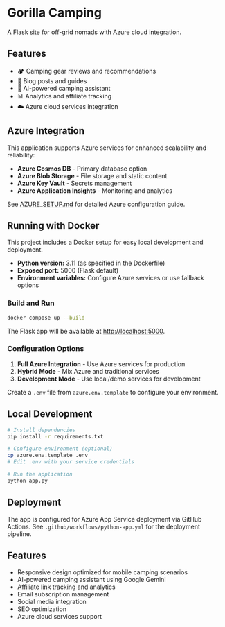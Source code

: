 # Gorilla Camping
A Flask site for off-grid nomads with Azure cloud integration.

## Features
- 🏕️ Camping gear reviews and recommendations
- 📝 Blog posts and guides  
- 🤖 AI-powered camping assistant
- 📊 Analytics and affiliate tracking
- ☁️ Azure cloud services integration

## Azure Integration
This application supports Azure services for enhanced scalability and reliability:
- **Azure Cosmos DB** - Primary database option
- **Azure Blob Storage** - File storage and static content
- **Azure Key Vault** - Secrets management
- **Azure Application Insights** - Monitoring and analytics

See [AZURE_SETUP.md](AZURE_SETUP.md) for detailed Azure configuration guide.

## Running with Docker

This project includes a Docker setup for easy local development and deployment.

- **Python version:** 3.11 (as specified in the Dockerfile)
- **Exposed port:** 5000 (Flask default)
- **Environment variables:** Configure Azure services or use fallback options

### Build and Run

```sh
docker compose up --build
```

The Flask app will be available at [http://localhost:5000](http://localhost:5000).

### Configuration Options

1. **Full Azure Integration** - Use Azure services for production
2. **Hybrid Mode** - Mix Azure and traditional services  
3. **Development Mode** - Use local/demo services for development

Create a `.env` file from `azure.env.template` to configure your environment.

## Local Development

```bash
# Install dependencies
pip install -r requirements.txt

# Configure environment (optional)
cp azure.env.template .env
# Edit .env with your service credentials

# Run the application
python app.py
```

## Deployment

The app is configured for Azure App Service deployment via GitHub Actions.
See `.github/workflows/python-app.yml` for the deployment pipeline.

## Features

- Responsive design optimized for mobile camping scenarios
- AI-powered camping assistant using Google Gemini
- Affiliate link tracking and analytics
- Email subscription management
- Social media integration
- SEO optimization
- Azure cloud services support

